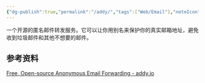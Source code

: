 ```yaml
---
{"dg-publish":true,"permalink":"/addy/","tags":["Web/Email"],"noteIcon":""}
---
```


一个开源的匿名邮件转发服务。它可以让你用别名来保护你的真实邮箱地址，避免收到垃圾邮件和其他不想要的邮件。


## 参考资料
[Free, Open-source Anonymous Email Forwarding - addy.io](https://addy.io/)